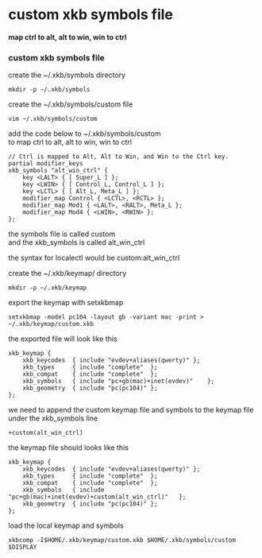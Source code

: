 # custom xkb symbols file 

#### map ctrl to alt, alt to win, win to ctrl

### custom xkb symbols file

create the ~/.xkb/symbols directory

```
mkdir -p ~/.xkb/symbols
```

create the ~/.xkb/symbols/custom file

```
vim ~/.xkb/symbols/custom
```

add the code below to ~/.xkb/symbols/custom  
to map ctrl to alt, alt to win, win to ctrl

```
// Ctrl is mapped to Alt, Alt to Win, and Win to the Ctrl key.
partial modifier_keys
xkb_symbols "alt_win_ctrl" {
    key <LALT> { [ Super_L ] };
    key <LWIN> { [ Control_L, Control_L ] };
    key <LCTL> { [ Alt_L, Meta_L ] };
    modifier_map Control { <LCTL>, <RCTL> };
    modifier_map Mod1 { <LALT>, <RALT>, Meta_L };
    modifier_map Mod4 { <LWIN>, <RWIN> };
};
```

the symbols file is called custom   
and the xkb_symbols is called alt_win_ctrl

the syntax for localectl would be custom:alt_win_ctrl



create the ~/.xkb/keymap/ directory

```
mkdir -p ~/.xkb/keymap
```

export the keymap with setxkbmap

```
setxkbmap -model pc104 -layout gb -variant mac -print > ~/.xkb/keymap/custom.xkb
```
the exported file will look like this

```
xkb_keymap {
	xkb_keycodes  { include "evdev+aliases(qwerty)"	};
	xkb_types     { include "complete"	};
	xkb_compat    { include "complete"	};
	xkb_symbols   { include "pc+gb(mac)+inet(evdev)"	};
	xkb_geometry  { include "pc(pc104)"	};
};
```

we need to append the custom keymap file and symbols to the keymap file
under the xkb_symbols line

```
+custom(alt_win_ctrl)
```

the keymap file should looks like this

```
xkb_keymap {
	xkb_keycodes  { include "evdev+aliases(qwerty)"	};
	xkb_types     { include "complete"	};
	xkb_compat    { include "complete"	};
	xkb_symbols   { include "pc+gb(mac)+inet(evdev)+custom(alt_win_ctrl)"	};
	xkb_geometry  { include "pc(pc104)"	};
};
```

load the local keymap and symbols

```
xkbcomp -I$HOME/.xkb/keymap/custom.xkb $HOME/.xkb/symbols/custom $DISPLAY
```

